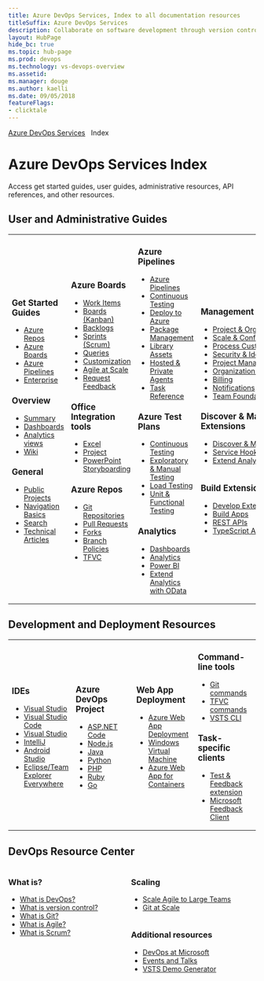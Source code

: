 ```yaml
---
title: Azure DevOps Services, Index to all documentation resources 
titleSuffix: Azure DevOps Services
description: Collaborate on software development through version control, work tracking, and continuous integration and delivery with Azure DevOps services 
layout: HubPage 
hide_bc: true
ms.topic: hub-page
ms.prod: devops 
ms.technology: vs-devops-overview 
ms.assetid:  
ms.manager: douge 
ms.author: kaelli 
ms.date: 09/05/2018
featureFlags:
- clicktale 
---
```


<a href="/vsts/index">Azure DevOps Services</a>&nbsp;&nbsp;&nbsp;Index
<h1>Azure DevOps Services Index</h1>
<p>Access get started guides, user guides, administrative resources, API references, and other resources.</p>
<h2 id="user-guides">User and Administrative Guides</h2>
<table border="0">
<tbody class="noBullet" style="padding-left:0;font-size:.9rem;">
<tr><td width="25%">
                        <h3>Get Started Guides</h3>
                        <ul class="noBullet">
                            <li><a href="/vsts/repos/get-started/index">Azure Repos</a></li>
                            <li><a href="/vsts/work/get-started/index">Azure Boards</a></li>
                            <li><a href="/vsts/pipelines/get-started/index">Azure Pipelines</a></li>
                            <li><a href="/vsts/user-guide/index">Enterprise</a></li>
                        </ul>
                        <h3>Overview</h3>
                        <ul class="noBullet">
                            <li><a href="/vsts/project/wiki/project-vision-status">Summary</a></li>
                            <li><a href="/vsts/report/dashboards/index">Dashboards</a></li>
                            <li><a href="/vsts/report/analytics/what-are-analytics-views">Analytics views</a></li>
                            <li><a href="/vsts/project/wiki/index">Wiki</a></li>
                        </ul>
                        <h3>General</h3>
                        <ul class="noBullet">
                            <li><a href="/vsts/organizations/public/index">Public Projects</a></li> 
                            <li><a href="/vsts/project/navigation/preview-features">Navigation Basics</a></li> 
                            <li><a href="/vsts/project/search/index">Search</a></li>
                            <li><a href="/vsts/articles">Technical Articles</a></li>
                        </ul>
</td>
<td width="25%">
                        <h3>Azure Boards</h3>
                        <ul class="noBullet">
                          <li><a href="/vsts/work/work-items/index">Work Items</a></li>
                            <li><a href="/vsts/work/kanban/index">Boards (Kanban)</a></li>
                            <li><a href="/vsts/work/backlogs/index">Backlogs</a></li>
                            <li><a href="/vsts/work/scrum/index">Sprints (Scrum)</a></li>
                            <li><a href="/vsts/work/track/index">Queries</a></li>
                            <li><a href="/vsts/organizations/settings/work/inheritance-process-model">Customization</a></li>
                            <li><a href="/vsts/work/scale/index">Agile at Scale</a></li>
                            <li><a href="/vsts/project/feedback/index">Request Feedback</a></li>
                        </ul>
                        <h3>Office Integration tools</h3>
                        <ul class="noBullet">
                            <li><a href="/vsts/work/backlogs/office/bulk-add-modify-work-items-excel">Excel</a></li>
                            <li><a href="/vsts/work/backlogs/office/create-your-backlog-tasks-using-project">Project</a></li>
                            <li><a href="/vsts/work/backlogs/office/storyboard-your-ideas-using-powerpoint">PowerPoint Storyboarding</a></li>
                        </ul>
                       <h3>Azure Repos</h3>
                        <ul class="noBullet">
                            <li><a href="/vsts/git/index">Git Repositories</a></li>
                            <li><a href="/vsts/git/tutorial/pullrequest">Pull Requests</a></li>
                            <li><a href="/vsts/git/concepts/forks">Forks</a></li>
                            <li><a href="/vsts/git/branch-policies">Branch Policies</a></li>
                            <li><a href="/vsts/tfvc/index">TFVC</a></li>
                        </ul>
</td>
<td width="25%">
                        <h3>Azure Pipelines</h3>
                        <ul class="noBullet">
                            <li><a href="/vsts/pipelines/index">Azure Pipelines</a></li>
                            <li><a href="/vsts/pipelines/index">Continuous Testing</a></li>
                            <li><a href="/vsts/deploy-azure/index">Deploy to Azure</a></li>
                            <li><a href="/vsts/package/index">Package Management</a></li>
                            <li><a href="/vsts/pipelines/library/index">Library Assets</a></li>
                            <li><a href="/vsts/pipelines/agents/agents">Hosted &amp; Private Agents</a></li>
                            <li><a href="/vsts/pipelines/tasks">Task Reference</a></li>
                        </ul>
                        <h3>Azure Test Plans</h3>
                        <ul class="noBullet">
                            <li><a href="/vsts/pipelines/index">Continuous Testing</a></li>
                            <li><a href="/vsts/test/index">Exploratory & Manual Testing</a></li>
                            <li><a href="/vsts/test/load-test/index">Load Testing</a></li>
                            <li><a href="/visualstudio/test/unit-test-your-code">Unit & Functional Testing</a></li>
                        </ul>
                        <h3>Analytics</h3>
                        <ul class="noBullet">
                            <li><a href="/vsts/report/dashboards/index">Dashboards</a></li>
                            <li><a href="/vsts/report/analytics/index">Analytics</a></li>
                            <li><a href="/vsts/report/powerbi/index">Power BI</a></li>
                            <li><a href="/vsts/report/extend-analytics/index">Extend Analytics with OData</a></li>
                        </ul>
</td>
<td width="25%">
                        <h3>Management tools</h3>
                        <ul class="noBullet">
                            <li><a href="/vsts/organizations/settings/index">Project &amp; Organization Settings</a></li>
                            <li><a href="/vsts/organizations/settings/about-teams-and-settings">Scale &amp; Configure Teams</a></li>
                            <li><a href="/vsts/organizations/settings/work/inheritance-process-model">Process Customization</a></li>
                            <li><a href="/vsts/organizations/security/index">Security &amp; Identity</a></li>
                            <li><a href="/vsts/organizations/settings/index">Project Management</a></li> 
                            <li><a href="/vsts/organizations/accounts/index">Organization Management</a></li>
                            <li><a href="/vsts/billing/index">Billing</a></li>
                            <li><a href="/vsts/notifications/index">Notifications</a></li>
                            <li><a href="/tfs/server/index">Team Foundation Server</a></li>
                        </ul>
                        <h3>Discover & Manage Extensions</h3>
                        <ul class="noBullet">
                            <li><a href="/vsts/marketplace/overview">Discover & Manage Extensions</a></li>
                            <li><a href="/vsts/service-hooks/index">Service Hooks</a></li>
                            <li><a href="/vsts/report/extend-analytics/index">Extend Analytics with OData</a></li>
                        </ul>
       </div>
       <div class="group" class="cardText" style="float:left;width:250px">
                        <h3>Build Extensions</h3>
                        <ul class="noBullet">
                            <li><a href="/vsts/extend/index">Develop Extensions</a></li>
                            <li><a href="/vsts/integrate/index">Build Apps</a></li>
                            <li><a href="https://docs.microsoft.com/en-us/rest/api/vsts/">REST APIs</a></li>
                            <li><a href="https://www.visualstudio.com/docs/integrate/extensions/reference/client/core-sdk">TypeScript APIs</a></li>
                        </ul>
</td>
</tr>
</tbody>
</table>
<!---
<div class="group" style="float:left;width:250px">
                        <h3>Get Started Guides</h3>
                        <ul class="noBullet">
                            <li><a href="/vsts/repos/get-started/index">Azure Repos</a></li>
                            <li><a href="/vsts/work/get-started/index">Azure Boards</a></li>
                            <li><a href="/vsts/pipelines/get-started/index">Azure Pipelines</a></li>
                            <li><a href="/vsts/user-guide/index">Enterprise</a></li>
                        </ul>
                        <h3>Overview</h3>
                        <ul class="noBullet">
                            <li><a href="/vsts/project/wiki/project-vision-status">Summary</a></li>
                            <li><a href="/vsts/report/dashboards/index">Dashboards</a></li>
                            <li><a href="/vsts/report/analytics/what-are-analytics-views">Analytics views</a></li>
                            <li><a href="/vsts/project/wiki/index">Wiki</a></li>
                            <li><a href="/vsts/organizations/public/index">Public Projects</a></li> 
                            <li><a href="/vsts/project/navigation/preview-features">Navigation Basics</a></li> 
                            <li><a href="/vsts/project/search/index">Search</a></li>
                        </ul>
                        <h3>Other</h3>
                        <ul class="noBullet">
                            <li><a href="/vsts/articles">Technical Articles</a></li>
                        </ul>
       </div>
       <div class="group" class="cardText" style="float:left;width:250px">
                        <h3>Azure Boards</h3>
                        <ul class="noBullet">
                          <li><a href="/vsts/work/work-items/index">Work Items</a></li>
                            <li><a href="/vsts/work/kanban/index">Boards (Kanban)</a></li>
                            <li><a href="/vsts/work/backlogs/index">Backlogs</a></li>
                            <li><a href="/vsts/work/scrum/index">Sprints (Scrum)</a></li>
                            <li><a href="/vsts/work/track/index">Queries</a></li>
                            <li><a href="/vsts/organizations/settings/work/inheritance-process-model">Customization</a></li>
                            <li><a href="/vsts/work/scale/index">Agile at Scale</a></li>
                            <li><a href="/vsts/project/feedback/index">Request Feedback</a></li>
                        </ul>
                        <h3>Office Integration tools</h3>
                        <ul class="noBullet">
                            <li><a href="/vsts/work/backlogs/office/bulk-add-modify-work-items-excel">Excel</a></li>
                            <li><a href="/vsts/work/backlogs/office/create-your-backlog-tasks-using-project">Project</a></li>
                            <li><a href="/vsts/work/backlogs/office/storyboard-your-ideas-using-powerpoint">PowerPoint Storyboarding</a></li>
                        </ul>
       </div>
       <div class="group" class="cardText" style="float:left;width:250px">
                        <h3>Azure Repos</h3>
                        <ul class="noBullet">
                            <li><a href="/vsts/git/index">Git Repositories</a></li>
                            <li><a href="/vsts/git/tutorial/pullrequest">Pull Requests</a></li>
                            <li><a href="/vsts/git/concepts/forks">Forks</a></li>
                            <li><a href="/vsts/git/branch-policies">Branch Policies</a></li>
                            <li><a href="/vsts/tfvc/index">TFVC</a></li>
                        </ul>
                        <h3>Azure Test Plans</h3>
                        <ul class="noBullet">
                            <li><a href="/vsts/pipelines/index">Continuous Testing</a></li>
                            <li><a href="/vsts/test/index">Exploratory & Manual Testing</a></li>
                            <li><a href="/vsts/test/load-test/index">Load Testing</a></li>
                            <li><a href="/visualstudio/test/unit-test-your-code">Unit & Functional Testing</a></li>
                        </ul>
                        <h3>Analytics</h3>
                        <ul class="noBullet">
                            <li><a href="/vsts/report/dashboards/index">Dashboards</a></li>
                            <li><a href="/vsts/report/analytics/index">Analytics</a></li>
                            <li><a href="/vsts/report/powerbi/index">Power BI</a></li>
                            <li><a href="/vsts/report/extend-analytics/index">Extend Analytics with OData</a></li>
                        </ul>
       </div>
       <div class="group" class="cardText" style="float:left;width:250px">
                        <h3>Azure Pipelines</h3>
                        <ul class="noBullet">
                            <li><a href="/vsts/pipelines/index">Azure Pipelines</a></li>
                            <li><a href="/vsts/pipelines/index">Continuous Testing</a></li>
                            <li><a href="/vsts/deploy-azure/index">Deploy to Azure</a></li>
                            <li><a href="/vsts/package/index">Package Management</a></li>
                            <li><a href="/vsts/pipelines/library/index">Library Assets</a></li>
                            <li><a href="/vsts/pipelines/agents/agents">Hosted &amp; Private Agents</a></li>
                            <li><a href="/vsts/pipelines/tasks">Task Reference</a></li>
                        </ul>
                        <h3>Management tools</h3>
                        <ul class="noBullet">
                            <li><a href="/vsts/organizations/settings/index">Project &amp; Organization Settings</a></li>
                            <li><a href="/vsts/organizations/settings/about-teams-and-settings">Scale &amp; Configure Teams</a></li>
                            <li><a href="/vsts/organizations/settings/work/inheritance-process-model">Process Customization</a></li>
                            <li><a href="/vsts/organizations/security/index">Security &amp; Identity</a></li>
                            <li><a href="/vsts/organizations/settings/index">Project Management</a></li> 
                            <li><a href="/vsts/organizations/accounts/index">Organization Management</a></li>
                            <li><a href="/vsts/billing/index">Billing</a></li>
                            <li><a href="/vsts/notifications/index">Notifications</a></li>
                            <li><a href="/tfs/server/index">Team Foundation Server</a></li>
                        </ul>
       </div>
<div style="clear:left;font-size:100%">
</div>
-->
<h2 id="deploy">Development and Deployment Resources</h2>
<table border="0">
<tbody class="noBullet" style="padding-left:0;font-size:.9rem;">
<tr>
<td width="25%">
                        <h3>IDEs</h3>
                        <ul class="noBullet">
                            <li><a href="/visualstudio">Visual Studio</a></li>
                            <li><a href="/vsts/java/vscode-extension">Visual Studio Code</a></li>
                            <li><a href="/vsts/java/index">Visual Studio</a></li>
                            <li><a href="/vsts/java/download-intellij-plug-in">IntelliJ</a></li>
                            <li><a href="/vsts/java/download-android-studio-plug-in">Android Studio</a></li>
                            <li><a href="/vsts/java/download-eclipse-plug-in">Eclipse/Team Explorer Everywhere</a></li>
                        </ul>
</td>
<td width="25%">
                        <h3>Azure DevOps Project</h3>
                        <ul class="noBullet">
                            <li><a href="/azure/devops-project/azure-devops-project-aspnet-core">ASP.NET Code</a></li>
                            <li><a href="/azure/devops-project/azure-devops-project-nodejs">Node.js</a></li>
                            <li><a href="/azure/devops-project/azure-devops-project-java">Java</a></li>
                            <li><a href="/azure/devops-project/azure-devops-project-python">Python</a></li> 
                            <li><a href="/azure/devops-project/azure-devops-project-php">PHP</a></li>
                            <li><a href="/azure/devops-project/azure-devops-project-ruby">Ruby</a></li>
                            <li><a href="/azure/devops-project/azure-devops-project-go">Go</a></li> 
                        </ul>
</td>
<td width="25%">
                        <h3>Web App Deployment</h3>
                        <ul class="noBullet">
                            <li><a href="/vsts/pipelines/targets/webapp">Azure Web App Deployment</a></li>
                            <li><a href="/vsts/pipelines/apps/cd/deploy-webdeploy-iis-deploygroups">Windows Virtual Machine</a></li>
                            <li><a href="/vsts/pipelines/apps/cd/deploy-docker-webapp">Azure Web App for Containers</a></li>
                        </ul>
</td>
<td width="25%">
                        <h3>Command-line tools</h3>
                        <ul class="noBullet">
                            <li><a href="/vsts/git/command-prompt">Git commands</a></li>
                            <li><a href="/vsts/tfvc/use-team-foundation-version-control-commands">TFVC commands</a></li>
                            <li><a href="/cli/vsts/overview">VSTS CLI</a></li>
                        </ul>
                        <h3>Task-specific clients</h3>
                        <ul class="noBullet">
                            <li><a href="/vsts/test/provide-stakeholder-feedback">Test & Feedback extension</a></li>
                            <li><a href="/vsts/project/feedback/give-feedback">Microsoft Feedback Client</a></li>
                        </ul>
</td>
</tr>
</tbody>
</table>

<!---
<div class="group" class="cardText" style="float:left;width:250px">
                        <h3>Azure DevOps Project</h3>
                        <ul class="noBullet">
                            <li><a href="/azure/devops-project/azure-devops-project-aspnet-core">ASP.NET Code</a></li>
                            <li><a href="/azure/devops-project/azure-devops-project-nodejs">Node.js</a></li>
                            <li><a href="/azure/devops-project/azure-devops-project-java">Java</a></li>
                            <li><a href="/azure/devops-project/azure-devops-project-python">Python</a></li> 
                            <li><a href="/azure/devops-project/azure-devops-project-php">PHP</a></li>
                            <li><a href="/azure/devops-project/azure-devops-project-ruby">Ruby</a></li>
                            <li><a href="/azure/devops-project/azure-devops-project-go">Go</a></li> 
                        </ul>
       </div>
       <div class="group" class="cardText" style="float:left;width:250px">
                        <h3>Web App Deployment</h3>
                        <ul class="noBullet">
                            <li><a href="/vsts/pipelines/targets/webapp">Azure Web App Deployment</a></li>
                            <li><a href="/vsts/pipelines/apps/cd/deploy-webdeploy-iis-deploygroups">Windows Virtual Machine</a></li>
                            <li><a href="/vsts/pipelines/apps/cd/deploy-docker-webapp">Azure Web App for Containers</a></li>
                        </ul>
       </div>
<div style="clear:left;font-size:100%">
</div>
<!---
<h2 id="admin">Marketplace and Extensions</h2>
<div class="group" class="cardText" style="float:left;width:250px">
                        <h3>Discover & Manage Extensions</h3>
                        <ul class="noBullet">
                            <li><a href="/vsts/marketplace/overview">Discover & Manage Extensions</a></li>
                            <li><a href="/vsts/service-hooks/index">Service Hooks</a></li>
                            <li><a href="/vsts/report/extend-analytics/index">Extend Analytics with OData</a></li>
                        </ul>
       </div>
       <div class="group" class="cardText" style="float:left;width:250px">
                        <h3>Build Extensions</h3>
                        <ul class="noBullet">
                            <li><a href="/vsts/extend/index">Develop Extensions</a></li>
                            <li><a href="/vsts/integrate/index">Build Apps</a></li>
                            <li><a href="https://docs.microsoft.com/en-us/rest/api/vsts/">REST APIs</a></li>
                            <li><a href="https://www.visualstudio.com/docs/integrate/extensions/reference/client/core-sdk">TypeScript APIs</a></li>
                        </ul>
       </div>
<div style="clear:left;font-size:100%">
</div>

<h2 id="sdks">IDEs, SDKs, CLIs and Toolkits</h2>
<div class="group" class="cardText" style="float:left;width:250px">
                        <h3>IDEs</h3>
                        <ul class="noBullet">
                            <li><a href="/visualstudio">Visual Studio</a></li>
                            <li><a href="/vsts/java/vscode-extension">Visual Studio Code</a></li>
                            <li><a href="/vsts/java/index">Visual Studio</a></li>
                            <li><a href="/vsts/java/download-intellij-plug-in">IntelliJ</a></li>
                            <li><a href="/vsts/java/download-android-studio-plug-in">Android Studio</a></li>
                            <li><a href="/vsts/java/download-eclipse-plug-in">Eclipse/Team Explorer Everywhere</a></li>
                        </ul>
       </div>
       <div class="group" class="cardText" style="float:left;width:250px">
                        <h3>Command-line tools</h3>
                        <ul class="noBullet">
                            <li><a href="/vsts/git/command-prompt">Git commands</a></li>
                            <li><a href="/vsts/tfvc/use-team-foundation-version-control-commands">TFVC commands</a></li>
                            <li><a href="/cli/vsts/overview">VSTS CLI</a></li>
                        </ul>
       </div>
       <div class="group" class="cardText" style="float:left;width:250px">
                        <h3>Task-specific clients</h3>
                        <ul class="noBullet">
                            <li><a href="/vsts/test/provide-stakeholder-feedback">Test & Feedback extension</a></li>
                            <li><a href="/vsts/project/feedback/give-feedback">Microsoft Feedback Client</a></li>
                        </ul>
       </div>
<div style="clear:left;font-size:100%">
</div>
-->
<h2 id="additional">DevOps Resource Center</h2>
       <div class="group" class="cardText" style="float:left;width:250px">
                        <h3>What is?</h3>
                        <ul class="noBullet">
                            <li><a href="/azure/devops/what-is-devops">What is DevOps?</a></li>
                            <li><a href="/azure/devops/git/what-is-version-control">What is version control?</a></li>
                            <li><a href="/azure/devops/git/what-is-git">What is Git?</a></li>
                            <li><a href="/azure/devops/agile/what-is-agile">What is Agile?</a></li>
                            <li><a href="/azure/devops/agile/what-is-scrum">What is Scrum?</a></li>
                        </ul>
       </div>
       <div class="group" class="cardText" style="float:left;width:250px">
                        <h3>Scaling</h3>
                        <ul class="noBullet">
                            <li><a href="/azure/devops/agile/scale-agile-large-teams">Scale Agile to Large Teams</a></li>
                            <li><a href="//azure/devops/git/git-at-scale">Git at Scale</a></li>
                        </ul>
       </div>
       <div class="group" class="cardText" style="float:left;width:250px">
                        <h3>Additional resources</h3>
                        <ul class="noBullet">
                            <li><a href="/azure/devops/devops-at-microsoft/">DevOps at Microsoft</a></li>
                            <li><a href="/azure/devops/events-and-talks/">Events and Talks</a></li>
                            <li><a href="/vsts/demo-gen">VSTS Demo Generator</a></li>
                        </ul>
       </div>


